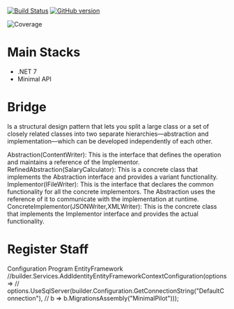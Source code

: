 [![Build Status](https://travis-ci.org/joemccann/dillinger.svg?branch=master)](https://travis-ci.org/joemccann/dillinger)
[![GitHub version](https://badge.fury.io/gh/Naereen%2FStrapDown.js.svg)](https://github.com/Naereen/StrapDown.js)



![Coverage](https://github.com/renanvolkers/DesignPatterns/main/coverage_badge.svg?sanitize=true)

# Main Stacks
* .NET 7 
* Minimal API



# Bridge
Is a structural design pattern that lets you split a large class or a set of closely related classes into two separate hierarchies—abstraction and implementation—which can be developed independently of each other.

Abstraction(ContentWriter): This is the interface that defines the operation and maintains a reference of the Implementor.
RefinedAbstraction(SalaryCalculator): This is a concrete class that implements the Abstraction interface and provides a variant functionality.
Implementor(IFileWriter): This is the interface that declares the common functionality for all the concrete implementors. The Abstraction uses the reference of it to communicate with the implementation at runtime.
ConcreteImplementor(JSONWriter,XMLWriter): This is the concrete class that implements the Implementor interface and provides the actual functionality.

# Register Staff 



Configuration Program EntityFramework
//builder.Services.AddIdentityEntityFrameworkContextConfiguration(options =>
//    options.UseSqlServer(builder.Configuration.GetConnectionString("DefaultConnection"),
//    b => b.MigrationsAssembly("MinimalPilot")));



